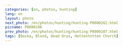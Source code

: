 ```yaml
---
categories: [en, photos, hunting]
lang: en
layout: photo
next_photo: /en/photos/hunting/hunting-P0000262.html
picname: P0000106
prev_photo: /en/photos/hunting/hunting-P0000107.html
tags: [Baska, Blood, Dead Oryx, Hottentotten Church]
---
```

